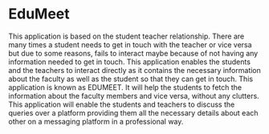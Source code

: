 # EduMeet
This application is based on the student teacher relationship. There are many times a student needs to get in touch with the teacher or vice versa but due to some reasons, fails to interact maybe because of not having any information needed to get in touch. This application enables the students and the teachers to interact directly as it contains the necessary information about the faculty as well as the student so that they can get in touch. This application is known as EDUMEET. It will help the students to fetch the information about the faculty members and vice versa, without any clutters. This application will enable the students and teachers to discuss the queries over a platform providing them all the necessary details about each other on a messaging platform in a professional way.
